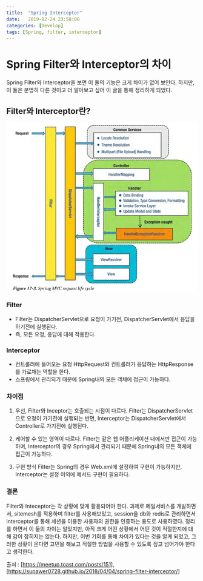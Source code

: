 ```yaml
---
title:  "Spring Interceptor"
date:   2019-02-24 23:58:00
categories: [Develop]
tags: [Spring, filter, interceptor]
---
```


# Spring Filter와 Interceptor의 차이

Spring Filter와 Interceptor을 보면 이 둘의 기능은 크게 차이가 없어 보인다. 하지만, 이 둘은 분명히 다른 것이고 더 알아보고 싶어 이 글을 통해 정리하게 되었다. 

## Filter와 Interceptor란?
![spring MVC request life cycle](/images/spring_mvc_request_life_cycle.png)

### Filter

- Filter는 DispatcherServlet으로 요청이 가기전, DispatcherServlet에서 응답을 하기전에 실행된다.
- 즉, 모든 요청, 응답에 대해 적용한다.


### Interceptor

- 컨트롤러에 들어오는 요청 HttpRequest와 컨트롤러가 응답하는 HttpResponse를 가로채는 역할을 한다.
- 스프링에서 관리되기 때문에 Spring내의 모든 객체에 접근이 가능하다.


### 차이점

1. 우선, Filter와 Inceptor는 호출되는 시점이 다르다.
Filter는 DispatcherServlet으로 요청이 가기전에 실행되는 반면, Interceptor는 DispatcherServlet에서 Controller로 가기전에 실행된다.

2. 케어할 수 있는 영역이 다르다.
Filter는 같은 웹 어플리케이션 내에서만 접근이 가능하며, Interceptor의 경우 Spring에서 관리되기 때문에 Spring내의 모든 객체에 접근이 가능하다.

3. 구현 방식
Filter는 Spring의 경우 Web.xml에 설정하여 구현이 가능하지만, Interceptor는 설정 이외에 메서드 구현이 필요하다.

### 결론
Filter와 Inteceptor는 각 상황에 맞게 활용되어야 한다. 과제로 메일서비스를 개발하면서, sitemesh를 적용하며 filter를 사용해보았고, session을 db와 redis로 관리하면서 interceptor를 통해 세션을 이용한 사용자의 권한을 인증하는 용도로 사용하였다. 정리를 하면서 이 둘의 차이는 알았지만, 아직 크게 어떤 상황에서 어떤 것이 적절한지에 대해 감이 잡히지는 않는다. 하지만, 이번 기회를 통해 차이가 있다는 것을 알게 되었고, 그러한 상황이 온다면 고민을 해보고 적절한 방법을 사용할 수 있도록 짚고 넘어가야 한다고 생각한다.



출처 : [https://meetup.toast.com/posts/151], [https://supawer0728.github.io/2018/04/04/spring-filter-interceptor/]
